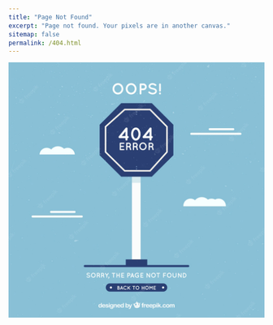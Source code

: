 ```yaml
---
title: "Page Not Found"
excerpt: "Page not found. Your pixels are in another canvas."
sitemap: false
permalink: /404.html
---
```


![](_images/404-error-concept-with-blue-sign_23-2147737379.webp)